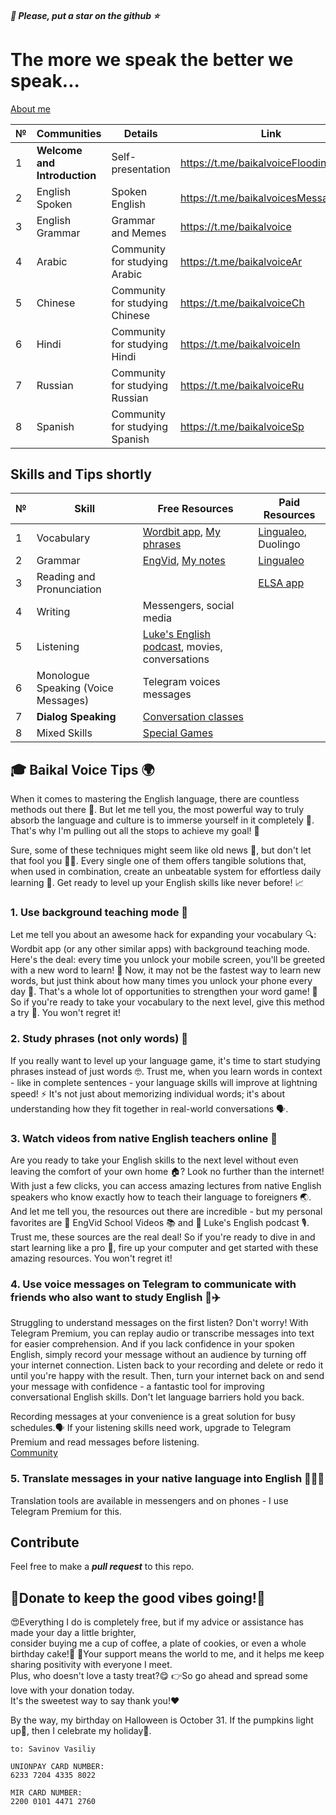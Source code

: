 ##### 💫 Please, put a star on the github ⭐️
# The more we speak the better we speak...
[About me](src/common/bio.md)

| № | Communities                  | Details                        | Link                                      |
|---|------------------------------|--------------------------------|-------------------------------------------|
| 1 | **Welcome and Introduction** | Self-presentation              | https://t.me/baikalvoiceFlooding |
| 2 | English Spoken               | Spoken English                 | https://t.me/baikalvoicesMessagesList  |
| 3 | English Grammar              | Grammar and Memes              | https://t.me/baikalvoice  |
| 4 | Arabic                       | Community for studying Arabic | https://t.me/baikalvoiceAr |
| 5 | Chinese                      | Community for studying Chinese | https://t.me/baikalvoiceCh|
| 6 | Hindi                        | Community for studying Hindi | https://t.me/baikalvoiceIn  |
| 7 | Russian                      | Community for studying Russian | https://t.me/baikalvoiceRu |
| 8 | Spanish                      | Community for studying Spanish | https://t.me/baikalvoiceSp |




## Skills and Tips shortly

| № | Skill                                             | Free Resources                                                                                                                  | Paid Resources                                |
|---|---------------------------------------------------|---------------------------------------------------------------------------------------------------------------------------------|-----------------------------------------------|
| 1 | Vocabulary                                        | [Wordbit app](https://play.google.com/store/apps/details?id=net.wordbit.enru), [My phrases](./src%2Fskills%2Fvocabulary%2Fvocabulary_print.pdf) | [Lingualeo](https://lingualeo.com/), Duolingo |
| 2 | Grammar                                           | [EngVid](https://www.youtube.com/user/engvidenglish), [My notes](src/skills/grammar/README.md)                                  | [Lingualeo](https://lingualeo.com/)           |
| 3 | Reading and Pronunciation                         |                                                                                                                                 | [ELSA app](https://elsaspeak.com/en/)         |
| 4 | Writing                                           | Messengers, social media                                                                                                        |                                               |
| 5 | Listening                                         | [Luke's English podcast](https://teacherluke.co.uk/), movies, conversations                                                     |                                               |
| 6 | Monologue Speaking (Voice Messages)               | Telegram voices messages                                                                                                        |                                               |
| 7 | **Dialog Speaking** | [Conversation classes](https://t.me/baikalvoice)                                                                               |                                               |
| 8 | Mixed Skills                                      | [Special Games](src/skills/mixed/games.md)                                                                                      |                                               |


## 🎓 Baikal Voice Tips 🌍

When it comes to mastering the English language, there are countless methods
out there 🤔. But let me tell you, the most powerful way to truly absorb the
language and culture is to immerse yourself in it completely 🌊. That's why
I'm pulling out all the stops to achieve my goal! 💪

Sure, some of these techniques might seem like old news 📰, but don't let that
fool you 🙅‍♀️. Every single one of them offers tangible solutions that, when
used in combination, create an unbeatable system for effortless daily learning
🚀. Get ready to level up your English skills like never before! 📈

### 1. Use background teaching mode 📲
Let me tell you about an awesome hack for expanding your vocabulary 🔍:
Wordbit app (or any other similar apps) with background teaching mode. Here's
the deal: every time you unlock your mobile screen, you'll be greeted with a
new word to learn! 🤩 Now, it may not be the fastest way to learn new words,
but just think about how many times you unlock your phone every day 🤔. That's
a whole lot of opportunities to strengthen your word game! 💪 So if you're
ready to take your vocabulary to the next level, give this method a try 🙌. You
won't regret it!

### 2. Study phrases (not only words) 🚀
If you really want to level up your language game, it's time to start
studying phrases instead of just words 🤓. Trust me, when you learn words in
context - like in complete sentences - your language skills will improve at
lightning speed! ⚡ It's not just about memorizing individual words; it's
about understanding how they fit together in real-world conversations 🗣️.

### 3. Watch videos from native English teachers online 📖
Are you ready to take your English skills to the next level without even
leaving the comfort of your own home 🏠? Look no further than the internet!
With just a few clicks, you can access amazing lectures from native English
speakers who know exactly how to teach their language to foreigners 🌏. And
let me tell you, the resources out there are incredible - but my personal
favorites are 🌟 EngVid School Videos 📚 and 🌟 Luke's English podcast 🎙️.
Trust me, these sources are the real deal! So if you're ready to dive in and
start learning like a pro 🤩, fire up your computer and get started with these
amazing resources. You won't regret it!

### 4. Use voice messages on Telegram to communicate with friends who also want to study English 📱✈️

Struggling to understand messages on the first listen? Don't worry!
With Telegram Premium, you can replay audio or transcribe messages into text for easier comprehension.
And if you lack confidence in your spoken English, simply record your message without an audience by turning off your internet connection.
Listen back to your recording and delete or redo it until you're happy with the result.
Then, turn your internet back on and send your message with confidence - a fantastic tool for improving conversational English skills.
Don't let language barriers hold you back.

Recording messages at your convenience is a great solution for busy schedules.🗣️
If your listening skills need work, upgrade to Telegram Premium and read messages before listening.  
[Community](https://t.me/baikalvoicesMessagesList)

### 5. Translate messages in your native language into English 💬🇬🇧
Translation tools are available in messengers and on phones - I use Telegram Premium for this.


## Contribute

Feel free to make a ***pull request*** to this repo.

## 🎉Donate to keep the good vibes going!🎉

😍Everything I do is completely free, but if my advice or assistance has made your day a little brighter,  
consider buying me a cup of coffee, a plate of cookies, or even a whole birthday cake!🎂
🙌Your support means the world to me, and it helps me keep sharing positivity with everyone I meet.  
Plus, who doesn't love a tasty treat?😋
👉So go ahead and spread some love with your donation today.  
It's the sweetest way to say thank you!❤️ 

By the way, my birthday on Halloween is October 31. If the pumpkins light up🎃, then I celebrate my holiday🎂.  


```text
to: Savinov Vasiliy

UNIONPAY CARD NUMBER: 
6233 7204 4335 8022

MIR CARD NUMBER:
2200 0101 4471 2760
```

